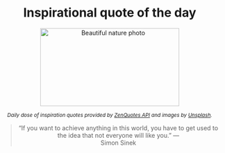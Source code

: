 
<div align="center">

# Inspirational quote of the day

<img src="./data/photo.jpeg" alt="Beautiful nature photo" width="320" height="180">

<sub><i>Daily dose of inspiration quotes provided by [ZenQuotes API](https://zenquotes.io/) and images by [Unsplash](https://unsplash.com/).</i></sub>


<blockquote>&ldquo;If you want to achieve anything in this world, you have to get used to the idea that not everyone will like you.&rdquo; &mdash; <footer>Simon Sinek</footer></blockquote>

</div>
